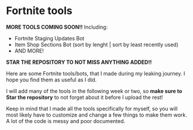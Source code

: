 # Fortnite tools

**MORE TOOLS COMING SOON!!**
Including:
 - Fortnite Staging Updates Bot
 - Item Shop Sections Bot (sort by lenght | sort by least recently used)
 - AND MORE!
 
 **STAR THE REPOSITORY TO NOT MISS ANYTHING ADDED!!**

Here are some Fortnite tools/bots, that I made during my leaking journey. I hope you find them as useful as I did.

I will add many of the tools in the following week or two, so **make sure to Star the repository** to not forget about it before I upload the rest!

Keep in mind that I made all the tools specifically for myself, so you will most likely have to customize and change a few things to make them work.
A lot of the code is messy and poor documented.
